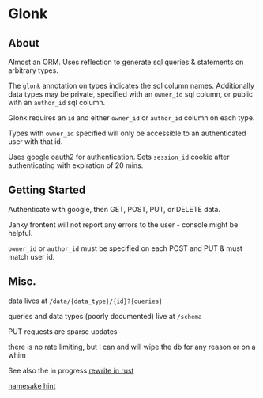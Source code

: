 # Glonk

## About
Almost an ORM. Uses reflection to generate sql queries & statements on arbitrary types.

The `glonk` annotation on types indicates the sql column names. Additionally data types may be private, specified with an `owner_id` sql column, or public with an `author_id` sql column.

Glonk requires an `id` and either `owner_id` or `author_id` column on each type.

Types with `owner_id` specified will only be accessible to an authenticated user with that id.

Uses google oauth2 for authentication. Sets `session_id` cookie after authenticating with expiration of 20 mins.

## Getting Started
Authenticate with google, then GET, POST, PUT, or DELETE data.

Janky frontent will not report any errors to the user - console might be helpful.

`owner_id` or `author_id` must be specified on each POST and PUT & must match user id.

## Misc.
data lives at `/data/{data_type}/{id}?{queries}`

queries and data types (poorly documented) live at `/schema`

PUT requests are sparse updates

there is no rate limiting, but I can and will wipe the db for any reason or on a whim

See also the in progress [rewrite in rust](https://github.com/reshane/authrs)

[namesake hint](https://en.wikipedia.org/wiki/Flanimals)
